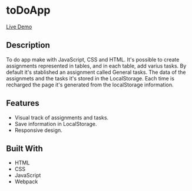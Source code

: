 # toDoApp

[Live Demo](https://rawcdn.githack.com/0yapunpun/toDoApp/d2a31ca0464210f216c1f9e7a078e1fd9b3276c5/dist/index.html)

## Description
To do app make with JavaScript, CSS and HTML. It's possible to create assignments represented in tables, and in each table, add varius tasks.
By default it's stablished an assignment called General tasks. The data of the assignmets and the tasks it's stored in the LocalStorage. Each time is recharged the page it's generated from the localStorage information.

## Features
* Visual track of assignments and tasks.
* Save information in LocalStorage.
* Responsive design. 


## Built With
* HTML
* CSS
* JavaScript
* Webpack

